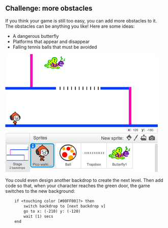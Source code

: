 ## Challenge: more obstacles

If you think your game is still too easy, you can add more obstacles to it. The obstacles can be anything you like! Here are some ideas:

+ A dangerous butterfly
+ Platforms that appear and disappear
+ Falling tennis balls that must be avoided

![screenshot](images/dodge-obstacles.png)

You could even design another backdrop to create the next level. Then add code so that, when your character reaches the green door, the game switches to the new background:

```blocks
	if <touching color [#00FF00]?> then
		switch backdrop to [next backdrop v]
		go to x: (-210) y: (-120)
		wait (1) secs
	end
```
